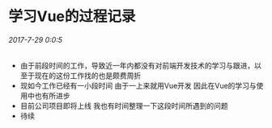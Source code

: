 # 学习Vue的过程记录

###### 2017-7-29 0:0:5
- 由于前段时间的工作，导致近一年内都没有对前端开发技术的学习与跟进，以至于现在的这份工作找的也是颇费周折
- 现如今工作已经有一小段时间 由于一上来就用Vue开发 因此在Vue的学习与使用中也有所进步
- 目前公司项目即将上线 我也有时间整理一下这段时间所遇到的问题 
- 待续
